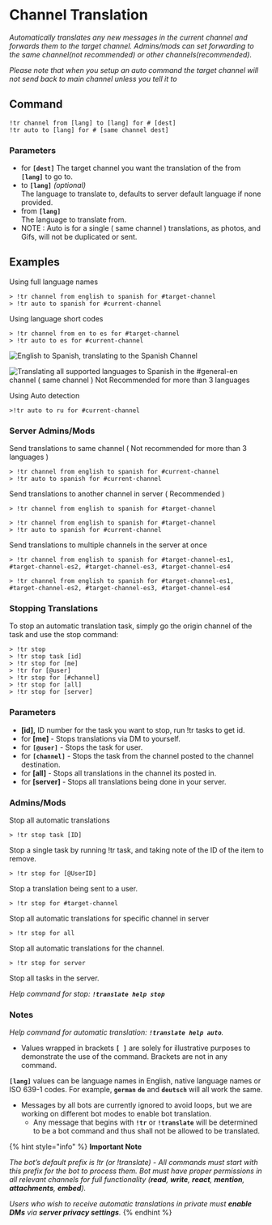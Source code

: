 # Channel Translation

_Automatically translates any new messages in the current channel and forwards them to the target channel. Admins/mods can set forwarding to the same channel(not recommended) or other channels(recommended)._

_Please note that when you setup an auto command the target channel will not send back to main channel unless you tell it to_

## Command <a href="#command" id="command"></a>

```
!tr channel from [lang] to [lang] for # [dest]
!tr auto to [lang] for # [same channel dest]
```

### Parameters

* for **`[dest]`** The target channel you want the translation of the from **`[lang]`** to go to.
* to **`[lang]`** _(optional)_\
  &#x20;The language to translate to, defaults to server default language if none provided.
* from **`[lang]`**\
  &#x20;The language to translate from.
* NOTE : Auto is for a single ( same channel ) translations, as photos, and Gifs, will not be duplicated or sent.



## Examples <a href="#examples" id="examples"></a>

Using full language names

```
> !tr channel from english to spanish for #target-channel
> !tr auto to spanish for #current-channel
```

Using language short codes

```
> !tr channel from en to es for #target-channel
> !tr auto to es for #current-channel
```

![English to Spanish, translating to the Spanish Channel](../../.gitbook/assets/IMG\_20211222\_230640.jpg)

![Translating all supported languages to Spanish in the #general-en channel ( same channel ) Not Recommended for more than 3 languages](../../.gitbook/assets/IMG\_20211222\_230849.jpg)

Using Auto detection

```
>!tr auto to ru for #current-channel
```

### Server Admins/Mods <a href="#server-adminsmods" id="server-adminsmods"></a>

Send translations to same channel ( Not recommended for more than 3 languages )

```
> !tr channel from english to spanish for #current-channel
> !tr auto to spanish for #current-channel
```

Send translations to another channel in server ( Recommended )

```
> !tr channel from english to spanish for #target-channel
```

```
> !tr channel from english to spanish for #target-channel
> !tr auto to spanish for #current-channel
```

Send translations to multiple channels in the server at once

```
> !tr channel from english to spanish for #target-channel-es1, #target-channel-es2, #target-channel-es3, #target-channel-es4
```

```
> !tr channel from english to spanish for #target-channel-es1, #target-channel-es2, #target-channel-es3, #target-channel-es4
```

### Stopping Translations <a href="#stopping-translations" id="stopping-translations"></a>

To stop an automatic translation task, simply go the origin channel of the task and use the stop command:

```
> !tr stop
> !tr stop task [id]
> !tr stop for [me]
> !tr for [@user]
> !tr stop for [#channel] 
> !tr stop for [all]
> !tr stop for [server]
```



### Parameters

* **\[id],** ID number for the task you want to stop, run !tr tasks to get id.
* for **\[me]** - Stops translations via DM to yourself.
* for **`[@user]`** - Stops the task for user.
* for **`[channel]`** - Stops the task from the channel posted to the channel destination.
* for **\[all]** - Stops all translations in the channel its posted in.
* for **\[server]** - Stops all translations being done in your server.

### Admins/Mods <a href="#adminsmods" id="adminsmods"></a>

Stop all automatic translations

```
> !tr stop task [ID]
```

Stop a single task by running !tr task, and taking note of the ID of the item to remove.

```
> !tr stop for [@UserID]
```

Stop a translation being sent to a user.

```
> !tr stop for #target-channel
```

Stop all automatic translations for specific channel in server

```
> !tr stop for all
```

Stop all automatic translations for the channel.

```
> !tr stop for server
```

Stop all tasks in the server.

_Help command for stop: **`!translate help stop`**_

### Notes <a href="#notes" id="notes"></a>

_Help command for automatic translation: **`!translate help auto`**._

* Values wrapped in brackets **`[ ]`** are solely for illustrative purposes to demonstrate the use of the command. Brackets are not in any command.

**`[lang]`** values can be language names in English, native language names or ISO 639-1 codes. For example, **`german`** **`de`** and **`deutsch`** will all work the same.

* Messages by all bots are currently ignored to avoid loops, but we are working on different bot modes to enable bot translation.
  * Any message that begins with **`!tr`** or **`!translate`** will be determined to be a bot command and thus shall not be allowed to be translated.

{% hint style="info" %}
**Important Note**

_The bot’s default prefix is !tr (or !translate) - All commands must start with this prefix for the bot to process them. Bot must have proper permissions in all relevant channels for full functionality (**read**, **write**, **react**, **mention**, **attachments**, **embed**)._

_Users who wish to receive automatic translations in private must **enable DMs** via **server privacy settings**._
{% endhint %}
